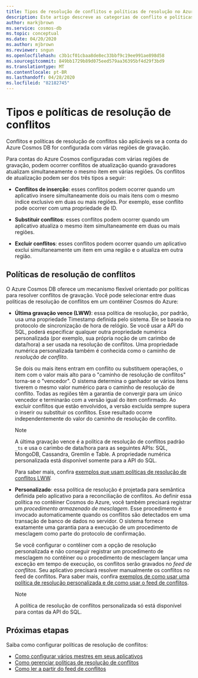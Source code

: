 ```yaml
---
title: Tipos de resolução de conflitos e políticas de resolução no Azure Cosmos DB
description: Este artigo descreve as categorias de conflito e políticas de resolução de conflitos no Azure Cosmos DB.
author: markjbrown
ms.service: cosmos-db
ms.topic: conceptual
ms.date: 04/20/2020
ms.author: mjbrown
ms.reviewer: sngun
ms.openlocfilehash: c3b1cf01cbaa8de8ec33bbf9c19ee991ae898d58
ms.sourcegitcommit: 849bb1729b89d075eed579aa36395bf4d29f3bd9
ms.translationtype: MT
ms.contentlocale: pt-BR
ms.lasthandoff: 04/28/2020
ms.locfileid: "82182745"
---
```

# <a name="conflict-types-and-resolution-policies"></a>Tipos e políticas de resolução de conflitos

Conflitos e políticas de resolução de conflitos são aplicáveis se a conta do Azure Cosmos DB for configurada com várias regiões de gravação.

Para contas do Azure Cosmos configuradas com várias regiões de gravação, podem ocorrer conflitos de atualização quando gravadores atualizam simultaneamente o mesmo item em várias regiões. Os conflitos de atualização podem ser dos três tipos a seguir:

* **Conflitos de inserção**: esses conflitos podem ocorrer quando um aplicativo insere simultaneamente dois ou mais itens com o mesmo índice exclusivo em duas ou mais regiões. Por exemplo, esse conflito pode ocorrer com uma propriedade de ID.

* **Substituir conflitos**: esses conflitos podem ocorrer quando um aplicativo atualiza o mesmo item simultaneamente em duas ou mais regiões.

* **Excluir conflitos**: esses conflitos podem ocorrer quando um aplicativo exclui simultaneamente um item em uma região e o atualiza em outra região.

## <a name="conflict-resolution-policies"></a>Políticas de resolução de conflitos

O Azure Cosmos DB oferece um mecanismo flexível orientado por políticas para resolver conflitos de gravação. Você pode selecionar entre duas políticas de resolução de conflitos em um contêiner Cosmos do Azure:

* **Última gravação vence (LWW)**: essa política de resolução, por padrão, usa uma propriedade Timestamp definida pelo sistema. Ele se baseia no protocolo de sincronização de hora de relógio. Se você usar a API do SQL, poderá especificar qualquer outra propriedade numérica personalizada (por exemplo, sua própria noção de um carimbo de data/hora) a ser usada na resolução de conflitos. Uma propriedade numérica personalizada também é conhecida como o caminho de *resolução de conflito*. 

  Se dois ou mais itens entram em conflito ou substituem operações, o item com o valor mais alto para o "caminho de resolução de conflitos" torna-se o "vencedor". O sistema determina o ganhador se vários itens tiverem o mesmo valor numérico para o caminho de resolução de conflito. Todas as regiões têm a garantia de convergir para um único vencedor e terminarão com a versão igual do item confirmado. Ao excluir conflitos que estão envolvidos, a versão excluída sempre supera o inserir ou substituir os conflitos. Esse resultado ocorre independentemente do valor do caminho de resolução de conflito.

  > [!NOTE]
  > A última gravação vence é a política de resolução de conflitos padrão `_ts` e usa o carimbo de data/hora para as seguintes APIs: SQL, MongoDB, Cassandra, Gremlin e Table. A propriedade numérica personalizada está disponível somente para a API do SQL.

  Para saber mais, confira [exemplos que usam políticas de resolução de conflitos LWW](how-to-manage-conflicts.md).

* **Personalizado**: essa política de resolução é projetada para semântica definida pelo aplicativo para a reconciliação de conflitos. Ao definir essa política no contêiner Cosmos do Azure, você também precisará registrar um *procedimento armazenado de mesclagem*. Esse procedimento é invocado automaticamente quando os conflitos são detectados em uma transação de banco de dados no servidor. O sistema fornece exatamente uma garantia para a execução de um procedimento de mesclagem como parte do protocolo de confirmação.  

  Se você configurar o contêiner com a opção de resolução personalizada e não conseguir registrar um procedimento de mesclagem no contêiner ou o procedimento de mesclagem lançar uma exceção em tempo de execução, os conflitos serão gravados no *feed de conflitos*. Seu aplicativo precisará resolver manualmente os conflitos no feed de conflitos. Para saber mais, confira [exemplos de como usar uma política de resolução personalizada e de como usar o feed de conflitos](how-to-manage-conflicts.md).

  > [!NOTE]
  > A política de resolução de conflitos personalizada só está disponível para contas da API do SQL.

## <a name="next-steps"></a>Próximas etapas

Saiba como configurar políticas de resolução de conflitos:

* [Como configurar vários mestres em seus aplicativos](how-to-multi-master.md)
* [Como gerenciar políticas de resolução de conflitos](how-to-manage-conflicts.md)
* [Como ler a partir do feed de conflitos](how-to-manage-conflicts.md#read-from-conflict-feed)
